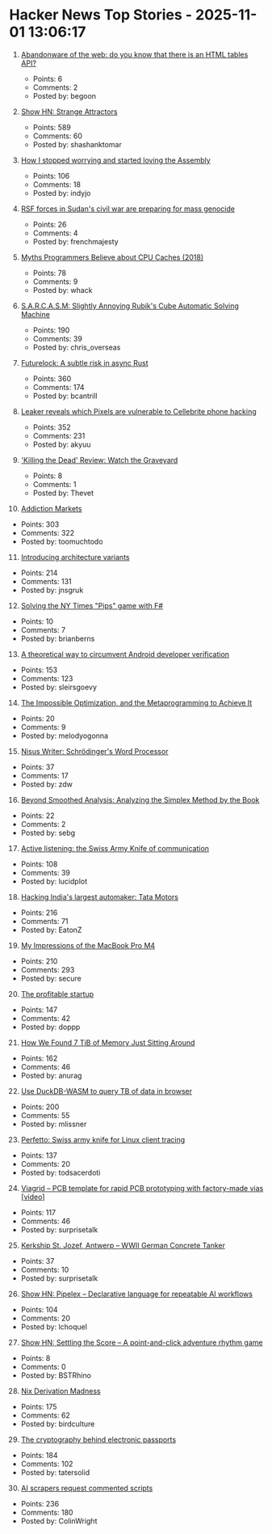 # Hacker News Top Stories - 2025-11-01 13:06:17

1. [Abandonware of the web: do you know that there is an HTML tables API?](https://christianheilmann.com/2025/10/08/abandonware-of-the-web-do-you-know-that-there-is-an-html-tables-api/)
   - Points: 6
   - Comments: 2
   - Posted by: begoon

2. [Show HN: Strange Attractors](https://blog.shashanktomar.com/posts/strange-attractors)
   - Points: 589
   - Comments: 60
   - Posted by: shashanktomar

3. [How I stopped worrying and started loving the Assembly](https://medium.com/@jonas.eschenburg/how-i-stopped-worrying-and-started-loving-the-assembly-4fd00e786c60)
   - Points: 106
   - Comments: 18
   - Posted by: indyjo

4. [RSF forces in Sudan's civil war are preparing for mass genocide](https://www.economist.com/middle-east-and-africa/2025/10/30/darfurs-besieged-capital-falls-to-the-rapid-support-forces)
   - Points: 26
   - Comments: 4
   - Posted by: frenchmajesty

5. [Myths Programmers Believe about CPU Caches (2018)](https://software.rajivprab.com/2018/04/29/myths-programmers-believe-about-cpu-caches/)
   - Points: 78
   - Comments: 9
   - Posted by: whack

6. [S.A.R.C.A.S.M: Slightly Annoying Rubik's Cube Automatic Solving Machine](https://github.com/vindar/SARCASM)
   - Points: 190
   - Comments: 39
   - Posted by: chris_overseas

7. [Futurelock: A subtle risk in async Rust](https://rfd.shared.oxide.computer/rfd/0609)
   - Points: 360
   - Comments: 174
   - Posted by: bcantrill

8. [Leaker reveals which Pixels are vulnerable to Cellebrite phone hacking](https://arstechnica.com/gadgets/2025/10/leaker-reveals-which-pixels-are-vulnerable-to-cellebrite-phone-hacking/)
   - Points: 352
   - Comments: 231
   - Posted by: akyuu

9. ['Killing the Dead' Review: Watch the Graveyard](https://www.wsj.com/arts-culture/books/killing-the-dead-review-watch-the-graveyard-f54e14f4)
   - Points: 8
   - Comments: 1
   - Posted by: Thevet

10. [Addiction Markets](https://www.thebignewsletter.com/p/addiction-markets-abolish-corporate)
   - Points: 303
   - Comments: 322
   - Posted by: toomuchtodo

11. [Introducing architecture variants](https://discourse.ubuntu.com/t/introducing-architecture-variants-amd64v3-now-available-in-ubuntu-25-10/71312)
   - Points: 214
   - Comments: 131
   - Posted by: jnsgruk

12. [Solving the NY Times "Pips" game with F#](https://github.com/brianberns/Pips)
   - Points: 10
   - Comments: 7
   - Posted by: brianberns

13. [A theoretical way to circumvent Android developer verification](https://enaix.github.io/2025/10/30/developer-verification.html)
   - Points: 153
   - Comments: 123
   - Posted by: sleirsgoevy

14. [The Impossible Optimization, and the Metaprogramming to Achieve It](https://verdagon.dev/blog/impossible-optimization)
   - Points: 20
   - Comments: 9
   - Posted by: melodyogonna

15. [Nisus Writer: Schrödinger's Word Processor](https://tidbits.com/2025/10/25/nisus-writer-schrodingers-word-processor/)
   - Points: 37
   - Comments: 17
   - Posted by: zdw

16. [Beyond Smoothed Analysis: Analyzing the Simplex Method by the Book](https://arxiv.org/abs/2510.21613)
   - Points: 22
   - Comments: 2
   - Posted by: sebg

17. [Active listening: the Swiss Army Knife of communication](https://togetherlondon.com/insights/active-listening-swiss-army-knife)
   - Points: 108
   - Comments: 39
   - Posted by: lucidplot

18. [Hacking India's largest automaker: Tata Motors](https://eaton-works.com/2025/10/28/tata-motors-hack/)
   - Points: 216
   - Comments: 71
   - Posted by: EatonZ

19. [My Impressions of the MacBook Pro M4](https://michael.stapelberg.ch/posts/2025-10-31-macbook-pro-m4-impressions/)
   - Points: 210
   - Comments: 293
   - Posted by: secure

20. [The profitable startup](https://linear.app/now/the-profitable-startup)
   - Points: 147
   - Comments: 42
   - Posted by: doppp

21. [How We Found 7 TiB of Memory Just Sitting Around](https://render.com/blog/how-we-found-7-tib-of-memory-just-sitting-around)
   - Points: 162
   - Comments: 46
   - Posted by: anurag

22. [Use DuckDB-WASM to query TB of data in browser](https://lil.law.harvard.edu/blog/2025/10/24/rethinking-data-discovery-for-libraries-and-digital-humanities/)
   - Points: 200
   - Comments: 55
   - Posted by: mlissner

23. [Perfetto: Swiss army knife for Linux client tracing](https://lalitm.com/perfetto-swiss-army-knife/)
   - Points: 137
   - Comments: 20
   - Posted by: todsacerdoti

24. [Viagrid – PCB template for rapid PCB prototyping with factory-made vias [video]](https://www.youtube.com/watch?v=A_IUIyyqw0M)
   - Points: 117
   - Comments: 46
   - Posted by: surprisetalk

25. [Kerkship St. Jozef, Antwerp – WWII German Concrete Tanker](https://thecretefleet.com/blog/f/kerkship-st-jozef-antwerp-%E2%80%93-wwii-german-concrete-tanker)
   - Points: 37
   - Comments: 10
   - Posted by: surprisetalk

26. [Show HN: Pipelex – Declarative language for repeatable AI workflows](https://github.com/Pipelex/pipelex)
   - Points: 104
   - Comments: 20
   - Posted by: lchoquel

27. [Show HN: Settling the Score – A point-and-click adventure rhythm game](https://easel.games/@raysplaceinspace/settling-the-score/)
   - Points: 8
   - Comments: 0
   - Posted by: BSTRhino

28. [Nix Derivation Madness](https://fzakaria.com/2025/10/29/nix-derivation-madness)
   - Points: 175
   - Comments: 62
   - Posted by: birdculture

29. [The cryptography behind electronic passports](https://blog.trailofbits.com/2025/10/31/the-cryptography-behind-electronic-passports/)
   - Points: 184
   - Comments: 102
   - Posted by: tatersolid

30. [AI scrapers request commented scripts](https://cryptography.dog/blog/AI-scrapers-request-commented-scripts/)
   - Points: 236
   - Comments: 180
   - Posted by: ColinWright

